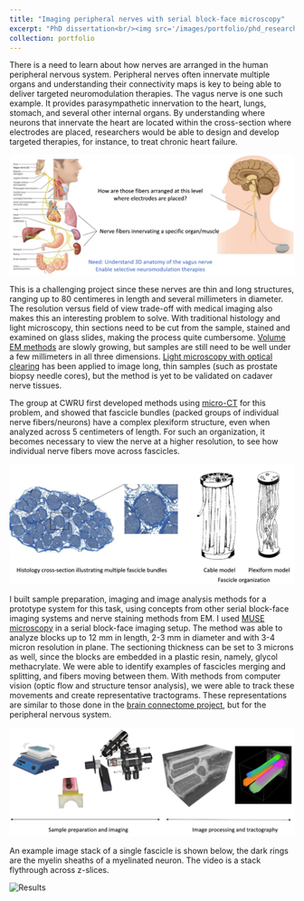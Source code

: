 ```yaml
---
title: "Imaging peripheral nerves with serial block-face microscopy"
excerpt: "PhD dissertation<br/><img src='/images/portfolio/phd_research_crop.png' height='400'>"
collection: portfolio
---
```


There is a need to learn about how nerves are arranged in the human peripheral nervous system. Peripheral nerves often innervate multiple organs and understanding their connectivity maps is key to being able to deliver targeted neuromodulation therapies. The vagus nerve is one such example. It provides parasympathetic innervation to the heart, lungs, stomach, and several other internal organs. By understanding where neurons that innervate the heart are located within the cross-section where electrodes are placed, researchers would be able to design and develop targeted therapies, for instance, to treat chronic heart failure.

![Motivation](/images/portfolio/phd_research_1.png)

This is a challenging project since these nerves are thin and long structures, ranging up to 80 centimeres in length and several millimeters in diameter. The resolution versus field of view trade-off with medical imaging also makes this an interesting problem to solve. With traditional histology and light microscopy, thin sections need to be cut from the sample, stained and examined on glass slides, making the process quite cumbersome. [Volume EM methods](https://doi.org/10.1038/s41592-023-01861-8) are slowly growing, but samples are still need to be well under a few millimeters in all three dimensions. [Light microscopy with optical clearing](https://doi.org/10.5858%2Farpa.2018-0466-OA) has been applied to image long, thin samples (such as prostate biopsy needle cores), but the method is yet to be validated on cadaver nerve tissues. 

The group at CWRU first developed methods using [micro-CT](https://doi.org/10.1088/1741-2552/ac9643) for this problem, and showed that fascicle bundles (packed groups of individual nerve fibers/neurons) have a complex plexiform structure, even when analyzed across 5 centimeters of length. For such an organization, it becomes necessary to view the nerve at a higher resolution, to see how individual nerve fibers move across fascicles. 

![Histology and fascicle organization](/images/portfolio/phd_research_2.png)

I built sample preparation, imaging and image analysis methods for a prototype system for this task, using concepts from other serial block-face imaging systems and nerve staining methods from EM. I used [MUSE microscopy](https://doi.org/10.1038/s41551-017-0165-y) in a serial block-face imaging setup. The method was able to analyze blocks up to 12 mm in length, 2-3 mm in diameter and with 3-4 micron resolution in plane. The sectioning thickness can be set to 3 microns as well, since the blocks are embedded in a plastic resin, namely, glycol methacrylate. We were able to identify examples of fascicles merging and splitting, and fibers moving between them. With methods from computer vision (optic flow and structure tensor analysis), we were able to track these movements and create representative tractograms. These representations are similar to those done in the [brain connectome project](https://www.humanconnectome.org/), but for the peripheral nervous system.

![Methods](/images/portfolio/phd_research_crop.png)

An example image stack of a single fascicle is shown below, the dark rings are the myelin sheaths of a myelinated neuron. The video is a stack flythrough across z-slices.

![Results](/images/portfolio/muse_results.gif)


